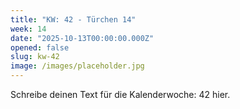 ```yaml
---
title: "KW: 42 - Türchen 14"
week: 14
date: "2025-10-13T00:00:00.000Z"
opened: false
slug: kw-42
image: /images/placeholder.jpg
---
```


Schreibe deinen Text für die Kalenderwoche: 42 hier.

